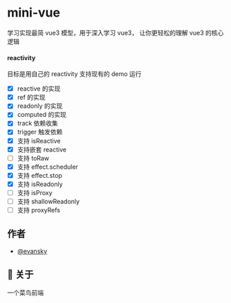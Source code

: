 # mini-vue

学习实现最简 vue3 模型，用于深入学习 vue3， 让你更轻松的理解 vue3 的核心逻辑

#### reactivity

目标是用自己的 reactivity 支持现有的 demo 运行

- [x] reactive 的实现
- [x] ref 的实现
- [x] readonly 的实现
- [x] computed 的实现
- [x] track 依赖收集
- [x] trigger 触发依赖
- [x] 支持 isReactive
- [x] 支持嵌套 reactive
- [ ] 支持 toRaw
- [x] 支持 effect.scheduler
- [x] 支持 effect.stop
- [x] 支持 isReadonly
- [ ] 支持 isProxy
- [ ] 支持 shallowReadonly
- [ ] 支持 proxyRefs
## 作者

- [@evansky](https://www.github.com/pan52yu)


## 🚀 关于
一个菜鸟前端

